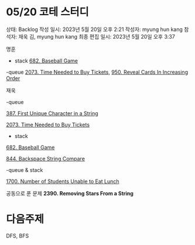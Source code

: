 # 05/20 코테 스터디

상태: Backlog
작성 일시: 2023년 5월 20일 오후 2:21
작성자: myung hun kang
참석자: 재욱 김, myung hun kang
최종 편집 일시: 2023년 5월 20일 오후 3:37

명훈

- stack [682. Baseball Game](https://leetcode.com/problems/baseball-game/)

-queue [2073. Time Needed to Buy Tickets](https://leetcode.com/problems/time-needed-to-buy-tickets/),  [950. Reveal Cards In Increasing Order](https://leetcode.com/problems/reveal-cards-in-increasing-order/)

재욱

-queue

[387. First Unique Character in a String](https://leetcode.com/problems/first-unique-character-in-a-string/)

[2073. Time Needed to Buy Tickets](https://leetcode.com/problems/time-needed-to-buy-tickets/) 

- stack

[682. Baseball Game](https://leetcode.com/problems/baseball-game/)

[844. Backspace String Compare](https://leetcode.com/problems/backspace-string-compare/)

-queue & stack

[1700. Number of Students Unable to Eat Lunch](https://leetcode.com/problems/number-of-students-unable-to-eat-lunch/)

공동으로 푼 문제 **2390. Removing Stars From a String**

# 다음주제

DFS, BFS